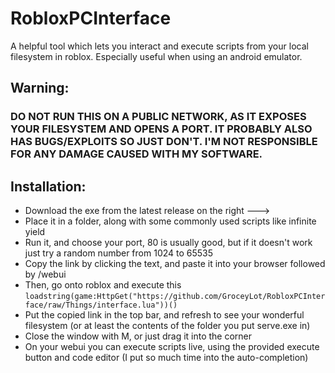 # RobloxPCInterface

A helpful tool which lets you interact and execute scripts from your local filesystem in roblox. Especially useful when using an android emulator.

## Warning:
### DO NOT RUN THIS ON A PUBLIC NETWORK, AS IT EXPOSES YOUR FILESYSTEM AND OPENS A PORT. IT PROBABLY ALSO HAS BUGS/EXPLOITS SO JUST DON'T. I'M NOT RESPONSIBLE FOR ANY DAMAGE CAUSED WITH MY SOFTWARE.

## Installation:
- Download the exe from the latest release on the right --->
- Place it in a folder, along with some commonly used scripts like infinite yield
- Run it, and choose your port, 80 is usually good, but if it doesn't work just try a random number from 1024 to 65535
- Copy the link by clicking the text, and paste it into your browser followed by /webui
- Then, go onto roblox and execute this ```loadstring(game:HttpGet("https://github.com/GroceyLot/RobloxPCInterface/raw/Things/interface.lua"))()```
- Put the copied link in the top bar, and refresh to see your wonderful filesystem (or at least the contents of the folder you put serve.exe in)
- Close the window with M, or just drag it into the corner
- On your webui you can execute scripts live, using the provided execute button and code editor (I put so much time into the auto-completion)
